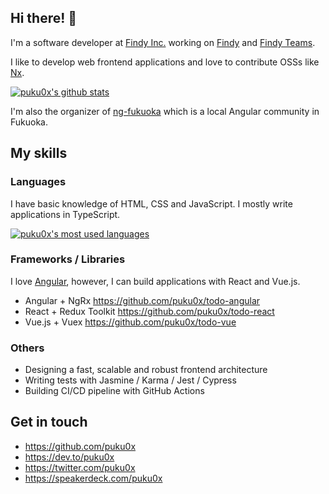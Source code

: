 <!-- ![dog](https://user-images.githubusercontent.com/2607019/88460912-ad113580-ceda-11ea-808e-be9166521092.png) -->

## Hi there! 👋

I'm a software developer at [Findy Inc.](https://findy.co.jp/) working on [Findy](https://findy-code.io/) and [Findy Teams](https://findy-teams.com/).

I like to develop web frontend applications and love to contribute OSSs like [Nx](https://nx.dev/).

<!-- ![ng-fukuoka](https://user-images.githubusercontent.com/2607019/88460860-5e639b80-ceda-11ea-81b3-71abde62bb8b.png) -->

[![puku0x's github stats](https://github-readme-stats.vercel.app/api?username=puku0x&show_icons=true&count_private=true)](https://github.com/anuraghazra/github-readme-stats)

I'm also the organizer of [ng-fukuoka](https://ng-fukuoka.angular.jp/) which is a local Angular community in Fukuoka.

## My skills

### Languages

I have basic knowledge of HTML, CSS and JavaScript. I mostly write applications in TypeScript.

[![puku0x's most used languages](https://github-readme-stats.vercel.app/api/top-langs/?username=puku0x&layout=compact&exclude_repo=monaca-ionic,monaca-onsenui-angularjs,ros2-starter,SimpleARwithOpenCV)](https://github.com/anuraghazra/github-readme-stats)

### Frameworks / Libraries

I love [Angular](https://angular.io/), however, I can build applications with React and Vue.js.

- Angular + NgRx
https://github.com/puku0x/todo-angular
- React + Redux Toolkit
https://github.com/puku0x/todo-react
- Vue.js + Vuex
https://github.com/puku0x/todo-vue

### Others
- Designing a fast, scalable and robust frontend architecture
- Writing tests with Jasmine / Karma / Jest / Cypress
- Building CI/CD pipeline with GitHub Actions

## Get in touch

- https://github.com/puku0x
- https://dev.to/puku0x
- https://twitter.com/puku0x
- https://speakerdeck.com/puku0x

